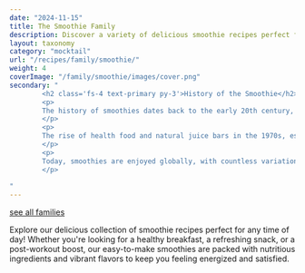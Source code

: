 ```yaml
---
date: "2024-11-15"
title: The Smoothie Family
description: Discover a variety of delicious smoothie recipes perfect for any occasion! From healthy breakfasts to refreshing snacks, our easy-to-make smoothies are packed with nutritious ingredients and vibrant flavors to keep you energized and satisfied.
layout: taxonomy
category: "mocktail"
url: "/recipes/family/smoothie/"
weight: 4
coverImage: "/family/smoothie/images/cover.png"
secondary: "
        <h2 class='fs-4 text-primary py-3'>History of the Smoothie</h2>
        <p>
        The history of smoothies dates back to the early 20th century, with roots in health-conscious trends and the growing popularity of fruit-based drinks. In the 1920s and 1930s, the first blender was introduced, allowing for easier mixing of fruits and liquids, and leading to the creation of the early versions of smoothies. However, the concept of a smoothie as we know it today began to take shape in the 1960s and 1970s, alongside the health food movement, particularly in California.
        </p>
        <p>
        The rise of health food and natural juice bars in the 1970s, especially in cities like Los Angeles, played a significant role in the popularization of smoothies. These drinks were marketed as nutritious alternatives to sugary sodas, often featuring fruits, vegetables, and yogurt. In the 1990s, the introduction of smoothie chains like Jamba Juice helped make smoothies a mainstream beverage option, offering a wide variety of blends that catered to different tastes and dietary preferences.
        </p>
        <p>
        Today, smoothies are enjoyed globally, with countless variations using ingredients like protein powders, superfoods, dairy or non-dairy alternatives, and an array of fruits and vegetables, making them both a healthy snack and a convenient meal option.
        </p>
      
"
---
```



<a href="/recipes/mocktails/" class="badge bg-success text-light text-decoration-none">see all families</a> 

Explore our delicious collection of smoothie recipes perfect for any time of day! Whether you're looking for a healthy breakfast, a refreshing snack, or a post-workout boost, our easy-to-make smoothies are packed with nutritious ingredients and vibrant flavors to keep you feeling energized and satisfied.